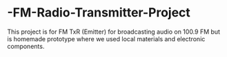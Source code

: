 # -FM-Radio-Transmitter-Project
This project is for FM TxR (Emitter) for broadcasting audio on 100.9 FM but is homemade prototype where we used local materials and electronic components.
